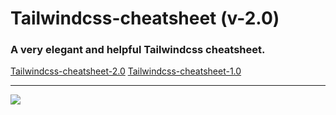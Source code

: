 # Tailwindcss-cheatsheet (v-2.0)

### A very elegant and helpful Tailwindcss cheatsheet.

[Tailwindcss-cheatsheet-2.0](https://umeshmk.github.io/Tailwindcss-cheatsheet/)
[Tailwindcss-cheatsheet-1.0](https://umeshmk.github.io/Tailwindcss-cheatsheet/v1)

---

![](https://i.imgur.com/rrC2G38.png)
